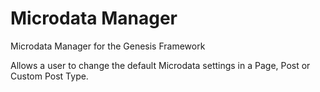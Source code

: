 Microdata Manager
=================

Microdata Manager for the Genesis Framework

Allows a user to change the default Microdata settings in a Page, Post or Custom Post Type.
